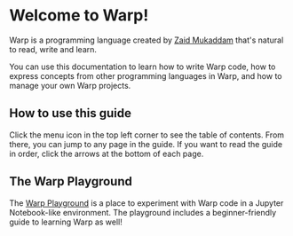 # Welcome to Warp!

Warp is a programming language created by [Zaid Mukaddam](https://za16.co) that's natural to read, write and learn.

You can use this documentation to learn how to write Warp code, how to express concepts from other programming languages in Warp, and how to manage your own Warp projects.

## How to use this guide

Click the menu icon in the top left corner to see the table of contents. From there, you can jump to any page in the guide. If you want to read the guide in order, click the arrows at the bottom of each page.

## The Warp Playground

The [Warp Playground](https://playground.warp.za16.co) is a place to experiment with Warp code in a Jupyter Notebook-like environment. The playground includes a beginner-friendly guide to learning Warp as well!
